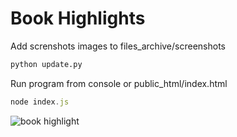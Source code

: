 # Book Highlights

Add screnshots images to files_archive/screenshots

~~~python
python update.py
~~~

Run program from console or public_html/index.html

~~~javascript
node index.js
~~~

![book highlight](https://www.minte9.com/lib/images/github/book-highlights/highlight_01.png)

